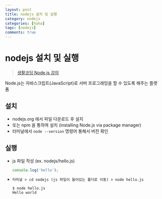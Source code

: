 ```yaml
---
layout: post
title: nodejs 설치 및 실행
category: nodejs
categories: [haha]
tags: [nodejs]
comments: true
---
```

# nodejs 설치 및 실행
> [생활코딩 Node.js 강의](https://opentutorials.org/course/2136/11852)

Node.js는 자바스크립트(JavaScript)로 서버 프로그래밍을 할 수 있도록 해주는 플랫폼

## 설치
-  nodejs.org 에서 파일 다운로드 후 설치
-  또는 npm 을 통하여 설치 (installing Node.js via package manager)
-  터미널에서 `node --version` 명령어 통해서 버전 확인

## 실행
- js 파일 작성 (ex. nodejs/hello.js)

  ```javascript
  console.log('hello');
  ```
- `터미널 > cd nodejs (js 파일이 들어있는 폴더로 이동) > node hello.js`

  ```
  $ node hello.js
  Hello world
  ```

